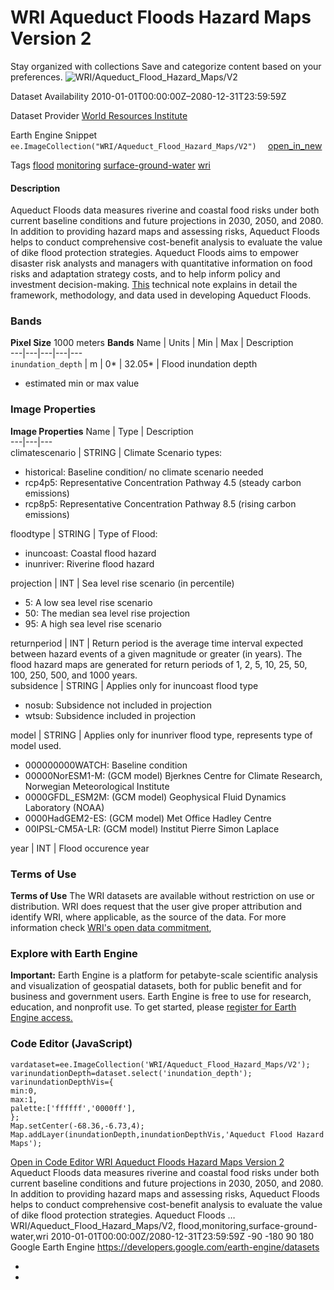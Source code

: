  
#  WRI Aqueduct Floods Hazard Maps Version 2 
Stay organized with collections  Save and categorize content based on your preferences. 
![WRI/Aqueduct_Flood_Hazard_Maps/V2](https://developers.google.com/earth-engine/datasets/images/WRI/WRI_Aqueduct_Flood_Hazard_Maps_V2_sample.png) 

Dataset Availability
    2010-01-01T00:00:00Z–2080-12-31T23:59:59Z 

Dataset Provider
     [ World Resources Institute ](https://www.wri.org/research/aqueduct-floods-methodology) 

Earth Engine Snippet
     `    ee.ImageCollection("WRI/Aqueduct_Flood_Hazard_Maps/V2")   ` [ open_in_new ](https://code.earthengine.google.com/?scriptPath=Examples:Datasets/WRI/WRI_Aqueduct_Flood_Hazard_Maps_V2) 

Tags
     [flood](https://developers.google.com/earth-engine/datasets/tags/flood) [monitoring](https://developers.google.com/earth-engine/datasets/tags/monitoring) [surface-ground-water](https://developers.google.com/earth-engine/datasets/tags/surface-ground-water) [wri](https://developers.google.com/earth-engine/datasets/tags/wri)
#### Description
Aqueduct Floods data measures riverine and coastal food risks under both current baseline conditions and future projections in 2030, 2050, and 2080. In addition to providing hazard maps and assessing risks, Aqueduct Floods helps to conduct comprehensive cost-benefit analysis to evaluate the value of dike flood protection strategies.
Aqueduct Floods aims to empower disaster risk analysts and managers with quantitative information on food risks and adaptation strategy costs, and to help inform policy and investment decision-making.
[This](https://files.wri.org/d8/s3fs-public/aqueduct-floods-methodology.pdf) technical note explains in detail the framework, methodology, and data used in developing Aqueduct Floods.
### Bands
**Pixel Size** 1000 meters 
**Bands**
Name | Units | Min | Max | Description  
---|---|---|---|---  
`inundation_depth` | m |  0*  |  32.05*  | Flood inundation depth  
* estimated min or max value 
### Image Properties
**Image Properties**
Name | Type | Description  
---|---|---  
climatescenario | STRING | Climate Scenario types:
  * historical: Baseline condition/ no climate scenario needed
  * rcp4p5: Representative Concentration Pathway 4.5 (steady carbon emissions)
  * rcp8p5: Representative Concentration Pathway 8.5 (rising carbon emissions)

  
floodtype | STRING | Type of Flood:
  * inuncoast: Coastal flood hazard
  * inunriver: Riverine flood hazard

  
projection | INT | Sea level rise scenario (in percentile)
  * 5: A low sea level rise scenario
  * 50: The median sea level rise projection
  * 95: A high sea level rise scenario

  
returnperiod | INT | Return period is the average time interval expected between hazard events of a given magnitude or greater (in years). The flood hazard maps are generated for return periods of 1, 2, 5, 10, 25, 50, 100, 250, 500, and 1000 years.  
subsidence | STRING | Applies only for inuncoast flood type
  * nosub: Subsidence not included in projection
  * wtsub: Subsidence included in projection

  
model | STRING | Applies only for inunriver flood type, represents type of model used.
  * 000000000WATCH: Baseline condition
  * 00000NorESM1-M: (GCM model) Bjerknes Centre for Climate Research, Norwegian Meteorological Institute
  * 0000GFDL_ESM2M: (GCM model) Geophysical Fluid Dynamics Laboratory (NOAA)
  * 0000HadGEM2-ES: (GCM model) Met Office Hadley Centre
  * 00IPSL-CM5A-LR: (GCM model) Institut Pierre Simon Laplace

  
year | INT | Flood occurence year  
### Terms of Use
**Terms of Use**
The WRI datasets are available without restriction on use or distribution. WRI does request that the user give proper attribution and identify WRI, where applicable, as the source of the data. For more information check [WRI's open data commitment](https://www.wri.org/data/open-data-commitment),
### Explore with Earth Engine
**Important:** Earth Engine is a platform for petabyte-scale scientific analysis and visualization of geospatial datasets, both for public benefit and for business and government users. Earth Engine is free to use for research, education, and nonprofit use. To get started, please [register for Earth Engine access.](https://console.cloud.google.com/earth-engine)
### Code Editor (JavaScript)
```
vardataset=ee.ImageCollection('WRI/Aqueduct_Flood_Hazard_Maps/V2');
varinundationDepth=dataset.select('inundation_depth');
varinundationDepthVis={
min:0,
max:1,
palette:['ffffff','0000ff'],
};
Map.setCenter(-68.36,-6.73,4);
Map.addLayer(inundationDepth,inundationDepthVis,'Aqueduct Flood Hazard Maps');
```
[ Open in Code Editor ](https://code.earthengine.google.com/?scriptPath=Examples:Datasets/WRI/WRI_Aqueduct_Flood_Hazard_Maps_V2)
[ WRI Aqueduct Floods Hazard Maps Version 2 ](https://developers.google.com/earth-engine/datasets/catalog/WRI_Aqueduct_Flood_Hazard_Maps_V2)
Aqueduct Floods data measures riverine and coastal food risks under both current baseline conditions and future projections in 2030, 2050, and 2080. In addition to providing hazard maps and assessing risks, Aqueduct Floods helps to conduct comprehensive cost-benefit analysis to evaluate the value of dike flood protection strategies. Aqueduct Floods …
WRI/Aqueduct_Flood_Hazard_Maps/V2, flood,monitoring,surface-ground-water,wri 
2010-01-01T00:00:00Z/2080-12-31T23:59:59Z
-90 -180 90 180 
Google Earth Engine
https://developers.google.com/earth-engine/datasets
  * [ ](https://doi.org/https://www.wri.org/research/aqueduct-floods-methodology)
  * [ ](https://doi.org/https://developers.google.com/earth-engine/datasets/catalog/WRI_Aqueduct_Flood_Hazard_Maps_V2)


